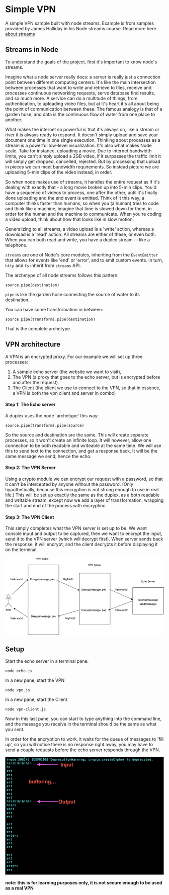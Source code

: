 # Simple VPN

A simple VPN sample built with node streams. Example is from samples provided by James Halliday in his Node streams course. Read more here [about streams](https://github.com/substack/stream-handbook/)

## Streams in Node

To understand the goals of the project, first it's important to know node's streams.

Imagine what a node server really does: a server is really just a connection point between different computing centers. It's like the main intersection between processes that want to write and retrieve to files, receive and processes continuous networking requests, serve database find results, and so much more. A service can do a multitude of things, from authentication, to uploading video files, but at it's heart it's all about being the point of communication between these. The famous analogy is that of a garden hose, and data is the continuous flow of water from one place to another.

What makes the internet so powerful is that it's always on, like a stream or river it is always ready to respond. It doesn't simply upload and save your document one time in one single execution. Thinking about processes as a stream is a powerful low-level visualization. It's also what makes Node scale. Take for instance, uploading a movie. Due to internet bandwidth limits, you can't simply upload a 2GB video, if it surpasses the traffic limit it will simply get dropped, cancelled, rejected. But by processing that upload in pieces we can meet bandwidth requirements. So instead picture we are uploading 5-min clips of the video instead, in order. 

So when node makes use of streams, it handles the entire request as if it's dealing with exactly that - a long movie broken up into 5-min clips. You'd have a sequence of videos to process, one after the other, until it's finally done uploading and the end event is emitted. Think of it this way, a computer thinks faster than humans, so when you (a human) tries to code and think like a machine, imagine that time is slowed down for them, in order for the human and the machine to communicate. When you're coding a video upload, think about how that looks like in slow motion.

Generalizing to all streams, a video upload is a 'write' action, whereas a download is a 'read' action. All streams are either of these, or even both. When you can both read and write, you have a duplex stream -- like a telephone.

`streams` are one of Node's core modules, inheriting from the `EventEmitter` that allows for events like 'end' or 'error', and to emit custom events. In turn, `http` and `fs` inherit from `streams` API.

The archetype of all node streams follows this pattern:

```
source.pipe(destination)
```

`pipe` is like the garden hose connecting the source of water to its destination.

You can have some transformation in between:

```
source.pipe(transform).pipe(destination)
```

That is the complete archetype.

## VPN architecture

A VPN is an encrypted proxy. For our example we will set up three processes: 
1. A sample echo server (the website we want to visit),  
2. The VPN (a proxy that goes to the echo server, but is encrypted before and after the request)
3. The Client (the client we use to connect to the VPN, so that in essence, a VPN is both the vpn client and server in combo)

#### Step 1: The Echo server
A duplex uses the node 'archetype' this way:
```
source.pipe(transform).pipe(source)
```

So the source and destination are the same. This will create separate processes, so it won't create an infinite loop. It will however, allow one connection to be both readable and writeable at the same time. We will use this to send text to the connection, and get a response back. It will be the same message we send, hence the echo.

#### Step 2: The VPN Server
Using a crypto module we can encrypt our request with a password, so that it can't be intercepted by anyone without the password. (Only hypothetically, because this encryption is not strong enough to use in real life.) This will be set up exactly the same as the duplex, as a both readable and writable stream, except now we add a layer of transformation, wrapping the start and end of the process with encryption.

#### Step 3: The VPN Client
This simply completes what the VPN server is set up to be. We want console input and output to be captured, then we want to encrypt the input, send it to the VPN server (which will decrypt first). When server sends back the response, it will encrypt, and the client decrypts it before displaying it on the terminal.

![alt text](diagram-vpn.png)


## Setup

Start the echo server in a terminal pane.
```
node echo.js
```

In a new pane, start the VPN
```
node vpn.js
```

In a new pane, start the Client
```
node vpn-client.js
```

Now in this last pane, you can start to type anything into the command line, and the message you receive in the terminal should be the same as what you sent.

In order for the encryption to work, it waits for the queue of messages to 'fill up', so you will notice there is no response right away, you may have to send a couple requests before the echo server responds through the VPN.

![alt text](buffering.png)


 
**note: this is for learning purposes only, it is not secure enough to be used as a real VPN**
